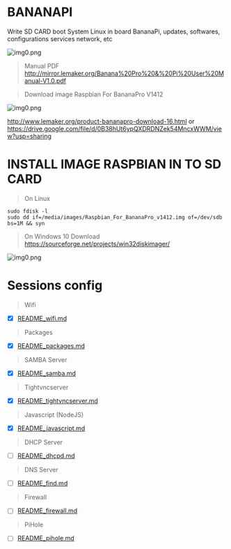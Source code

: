 # BANANAPI
Write SD CARD boot System Linux in board BananaPi, updates, softwares, configurations services network, etc

![img0.png](http://www.lemaker.org/Public/uploads/product/2015/1022/56284d9b0d292_thumb.jpg)

> Manual PDF
http://mirror.lemaker.org/Banana%20Pro%20&%20Pi%20User%20Manual-V1.0.pdf

> Download image Raspbian For BananaPro V1412

![img0.png](http://www.lemaker.org/Public/uploads/file/2015/1020/5625a399abfe4.png)

http://www.lemaker.org/product-bananapro-download-16.html or https://drive.google.com/file/d/0B38hUt6ypQXDRDNZek54MncxWWM/view?usp=sharing

# INSTALL IMAGE RASPBIAN IN TO SD CARD

> On Linux
```
sudo fdisk -l
sudo dd if=/media/images/Raspbian_For_BananaPro_v1412.img of=/dev/sdb bs=1M && syn

```
> On Windows 10
Download https://sourceforge.net/projects/win32diskimager/

![img0.png](https://a.fsdn.com/con/app/proj/win32diskimager/screenshots/Win32DiskImager-1.0.png/max/max/1)

# Sessions config

> Wifi
- [x] [README_wifi.md](README_wifi.md)

> Packages
- [x] [README_packages.md](README_packages.md)

> SAMBA Server
- [x] [README_samba.md](README_samba.md)

> Tightvncserver
- [x] [README_tightvncserver.md](README_tightvncserver.md)

> Javascript (NodeJS)
- [x] [README_javascript.md](README_javascript.md)

> DHCP Server
- [ ] [README_dhcpd.md](README_dhcpd.md)

> DNS Server
- [ ] [README_find.md](README_find.md)

> Firewall
- [ ] [README_firewall.md](README_firewall.md)

> PiHole
- [ ] [README_pihole.md](README_pihole.md)


